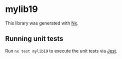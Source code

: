 # mylib19

This library was generated with [Nx](https://nx.dev).

## Running unit tests

Run `nx test mylib19` to execute the unit tests via [Jest](https://jestjs.io).
